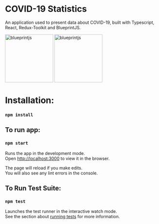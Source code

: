 # COVID-19 Statistics

An application used to present data about COVID-19, built with Typescript, React, Redux-Toolkit and BlueprintJS.


<img src="https://skillicons.dev/icons?i=ts,react,redux,blueprint" width="158" title="blueprintjs">
<img src="https://cloud.githubusercontent.com/assets/464822/20228152/d3f36dc2-a804-11e6-80ff-51ada2d13ea7.png" width="158" title="blueprintjs">

# Installation:

### `npm install`  

## To run app:

### `npm start`

Runs the app in the development mode.\
Open [http://localhost:3000](http://localhost:3000) to view it in the browser.

The page will reload if you make edits.\
You will also see any lint errors in the console.

## To Run Test Suite:

### `npm test`

Launches the test runner in the interactive watch mode.\
See the section about [running tests](https://facebook.github.io/create-react-app/docs/running-tests) for more information.
